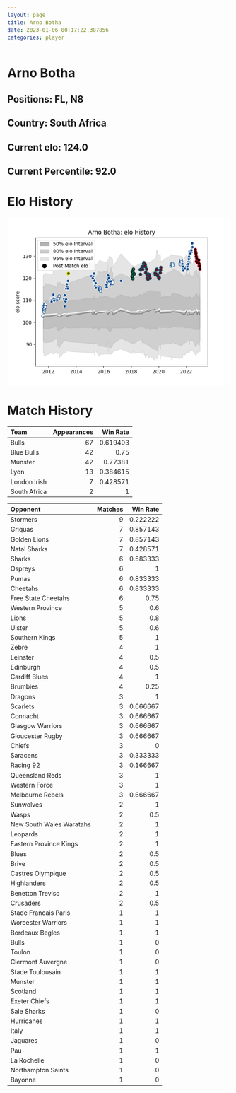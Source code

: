 ```yaml
---  
layout: page  
title: Arno Botha  
date: 2023-01-06 00:17:22.387856  
categories: player  
---
```

# Arno Botha

## Positions: FL, N8

## Country: South Africa

## Current elo: 124.0

## Current Percentile: 92.0

# Elo History


![elo history](history_ArnoBotha.png)
# Match History


| Team         |   Appearances |   Win Rate |
|:-------------|--------------:|-----------:|
| Bulls        |            67 |   0.619403 |
| Blue Bulls   |            42 |   0.75     |
| Munster      |            42 |   0.77381  |
| Lyon         |            13 |   0.384615 |
| London Irish |             7 |   0.428571 |
| South Africa |             2 |   1        |

| Opponent                 |   Matches |   Win Rate |
|:-------------------------|----------:|-----------:|
| Stormers                 |         9 |   0.222222 |
| Griquas                  |         7 |   0.857143 |
| Golden Lions             |         7 |   0.857143 |
| Natal Sharks             |         7 |   0.428571 |
| Sharks                   |         6 |   0.583333 |
| Ospreys                  |         6 |   1        |
| Pumas                    |         6 |   0.833333 |
| Cheetahs                 |         6 |   0.833333 |
| Free State Cheetahs      |         6 |   0.75     |
| Western Province         |         5 |   0.6      |
| Lions                    |         5 |   0.8      |
| Ulster                   |         5 |   0.6      |
| Southern Kings           |         5 |   1        |
| Zebre                    |         4 |   1        |
| Leinster                 |         4 |   0.5      |
| Edinburgh                |         4 |   0.5      |
| Cardiff Blues            |         4 |   1        |
| Brumbies                 |         4 |   0.25     |
| Dragons                  |         3 |   1        |
| Scarlets                 |         3 |   0.666667 |
| Connacht                 |         3 |   0.666667 |
| Glasgow Warriors         |         3 |   0.666667 |
| Gloucester Rugby         |         3 |   0.666667 |
| Chiefs                   |         3 |   0        |
| Saracens                 |         3 |   0.333333 |
| Racing 92                |         3 |   0.166667 |
| Queensland Reds          |         3 |   1        |
| Western Force            |         3 |   1        |
| Melbourne Rebels         |         3 |   0.666667 |
| Sunwolves                |         2 |   1        |
| Wasps                    |         2 |   0.5      |
| New South Wales Waratahs |         2 |   1        |
| Leopards                 |         2 |   1        |
| Eastern Province Kings   |         2 |   1        |
| Blues                    |         2 |   0.5      |
| Brive                    |         2 |   0.5      |
| Castres Olympique        |         2 |   0.5      |
| Highlanders              |         2 |   0.5      |
| Benetton Treviso         |         2 |   1        |
| Crusaders                |         2 |   0.5      |
| Stade Francais Paris     |         1 |   1        |
| Worcester Warriors       |         1 |   1        |
| Bordeaux Begles          |         1 |   1        |
| Bulls                    |         1 |   0        |
| Toulon                   |         1 |   0        |
| Clermont Auvergne        |         1 |   0        |
| Stade Toulousain         |         1 |   1        |
| Munster                  |         1 |   1        |
| Scotland                 |         1 |   1        |
| Exeter Chiefs            |         1 |   1        |
| Sale Sharks              |         1 |   0        |
| Hurricanes               |         1 |   1        |
| Italy                    |         1 |   1        |
| Jaguares                 |         1 |   0        |
| Pau                      |         1 |   1        |
| La Rochelle              |         1 |   0        |
| Northampton Saints       |         1 |   0        |
| Bayonne                  |         1 |   0        |